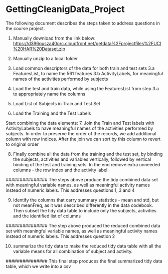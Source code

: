GettingCleanigData_Project
==========================
The following document describes the steps taken to address questions in the course project.

1. Manually download from the link below:
https://d396qusza40orc.cloudfront.net/getdata%2Fprojectfiles%2FUCI%20HAR%20Dataset.zip

2. Manually unzip to a local folder 

3. Load common descriptors of the data for both train and test sets
   3.a FeaturesList, to name the 561 features
   3.b ActivityLabels, for meaningful names of the activities performed by subjects

4. Load the test and train data, while using the FeaturesList from step 3.a to appropriately name the columns

5. Load List of Subjects in Train and Test Set

6. Load the Training and the Test Labels

Start combining the data elements:
7. Join the Train and Test labels with ActivityLabels to have meaningful names of the activities performed by subjects. In order to preserve the order of the records, we add additional column with row indices. After the join we can sort by this column to revert to original order

8. Finally combine all the data from the training and the test set, by binding the subjects, activities and variables vertically, followed by vertical binding of the test and training sets. In the end remove extra unneeded columns - the row index and the activity label

###############
The steps above produce the tidy combined data set with meaningful variable names, as well as meaningful activity names instead of numeric labels. This addresses questions 1, 3 and 4

9. Identify the columns that carry summary statistics - mean and std, but not meanFreq, as it was described differently in the data codebook. Then subset the tidy data table to include only the subjects, activities and the identified list of columns


############### 
The step above produced the reduced combined data set with meaningful variable names, as well as meaningful activity names instead of numeric labels. This addresses question 2

10. summarize the tidy data to make the reduced tidy data table with all the variable means for all combination of subject and activity. 

############### 
This final step produces the final summarized tidy data table, which we write into a csv




